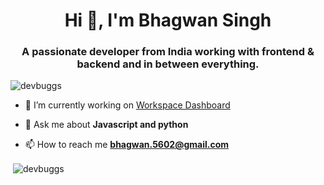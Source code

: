 <h1 align="center">Hi 👋, I'm Bhagwan Singh</h1>
<h3 align="center">A passionate developer from India working with frontend & backend and in between everything.</h3>

<p align="left"> <img src="https://komarev.com/ghpvc/?username=devbuggs&label=Profile%20views&color=0e75b6&style=flat" alt="devbuggs" /> </p>

- 🔭 I’m currently working on [Workspace Dashboard](https://workspace.ecorpin.com)

- 💬 Ask me about **Javascript and python**

- 📫 How to reach me **bhagwan.5602@gmail.com**


<p>&nbsp;<img align="center" src="https://github-stats-alpha.vercel.app/api?username=devbuggs&cc=000&tc=fff&ic=fff&bc=000" alt="devbuggs" /></p>
